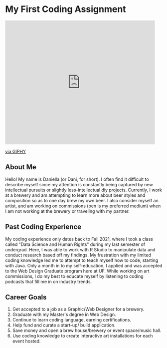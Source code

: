 # My First Coding Assignment #

<iframe src="https://giphy.com/embed/XTdafgrVtDHpe" width="480" height="396" frameBorder="0" class="giphy-embed" allowFullScreen></iframe><p><a href="https://giphy.com/gifs/betty-white-XTdafgrVtDHpe">via GIPHY</a></p>

## About Me ##

Hello! My name is Daniella (or Dani, for short). I often find it difficult to describe myself since my attention is constantly being captured by new intellectual pursuits or slightly less-intellectual diy projects. Currently, I work at a brewery and am attempting to learn more about beer styles and composition so as to one day brew my own beer. I also consider myself an artist, and am working on commissions (pen is my preferred medium) when I am not working at the brewery or traveling with my partner. 

## Past Coding Experience ## 

My coding experience only dates back to Fall 2021, where I took a class called "Data Science and Human Rights" during my last semester of undergrad. Here, I was able to work with R Studio to manipulate data and conduct research based off my findings. My frustration with my limited coding knowledge led me to attempt to teach myself how to code, starting with Java. Only a month in to my self-education, I applied and was accepted to the Web Design Graduate program here at UF. While working on art commissions, I do my best to educate myself by listening to coding podcasts that fill me in on industry trends. 

## Career Goals ##

1. Get accepted to a job as a Graphic/Web Designer for a brewery.
2. Graduate with my Master's degree in Web Design.
3. Continue to learn coding language, earning certifications. 
4. Help fund and curate a start-up/ build application.
5. Save money and open a brew house/brewery or event space/music hall.
6. Use coding knowledge to create interactive art installations for each event hosted.



